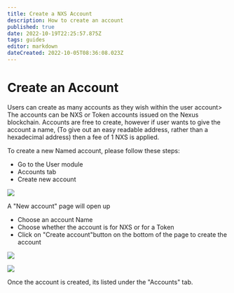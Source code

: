 ```yaml
---
title: Create a NXS Account
description: How to create an account
published: true
date: 2022-10-19T22:25:57.875Z
tags: guides
editor: markdown
dateCreated: 2022-10-05T08:36:08.023Z
---
```


# Create an Account

Users can create as many accounts as they wish within the user account> The accounts can be  NXS or Token accounts issued on the Nexus blockchain. Accounts are free to create, however if user wants to give the account a name, (To give out an easy readable address, rather than a hexadecimal address) then a fee of 1 NXS is applied.

To create a new Named account, please follow these steps:

* Go to the User module
* Accounts tab
* Create new account

![](https://nexus.io/ResourceHub/images/guide/create\_account1.png)

A "New account" page will open up

* Choose an account Name
* Choose whether the account is for NXS or for a Token
* Click on "Create account"button on the bottom of the page to create the account

![](https://nexus.io/ResourceHub/images/guide/create\_account2.png)

![](https://nexus.io/ResourceHub/images/guide/create\_account3.png)

Once the account is created, its listed under the "Accounts" tab.
